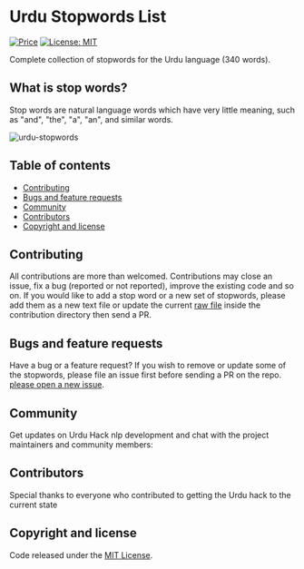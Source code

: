 # Urdu Stopwords List

[![Price](https://img.shields.io/badge/price-FREE-0098f7.svg)](https://github.com/urduhack/urdu-stopwords/blob/master/LICENSE)
[![License: MIT](https://img.shields.io/badge/license-MIT-blue.svg)](https://github.com/urduhack/urdu-stopwords/blob/master/LICENSE)

Complete collection of stopwords for the Urdu language (340 words).

## What is stop words?

Stop words are natural language words which have very little meaning, such as "and", "the", "a", "an", and similar words.

![urdu-stopwords](https://raw.githubusercontent.com/urduhack/urdu-stopwords/master/design.png)

## Table of contents

- [Contributing](#contributing)
- [Bugs and feature requests](#bugs-and-feature-requests)
- [Community](#community)
- [Contributors](#contributors)
- [Copyright and license](#copyright-and-license)


## Contributing

All contributions are more than welcomed. Contributions may close an issue, fix a bug (reported or not reported), improve the existing code and so on.
If you would like to add a stop word or a new set of stopwords, please add them as a new text file or update the current [raw file](https://github.com/urduhack/urdu-stopwords/blob/master/contribution/raw.txt) inside the contribution directory then send a PR.


## Bugs and feature requests

Have a bug or a feature request? If you wish to remove or update some of the stopwords, please file an issue first before sending a PR on the repo. [please open a new issue](https://github.com/urduhack/urdu-stopwords/issues/new).


## Community

Get updates on Urdu Hack nlp development and chat with the project maintainers and community members:


## Contributors

Special thanks to everyone who contributed to getting the Urdu hack to the current state


## Copyright and license

Code released under the [MIT License](ttps://github.com/urduhack/urdu-stopwords/blob/master/LICENSE).